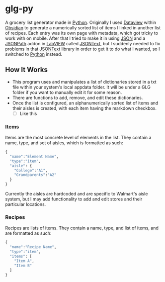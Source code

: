 # glg-py
A grocery list generator made in [Python](https://www.python.org). Originally I used [Dataview](https://github.com/blacksmithgu/obsidian-dataview) within [Obsidian](https://obsidian.md/) to generate a numerically sorted list of items I linked in another list of recipes. Each entry was its own page with metadata, which got tricky to work with on mobile. After that I tried to make it in using [JSON](https://en.wikipedia.org/wiki/JSON) and a [JSONPath](https://en.wikipedia.org/wiki/JSONPath) addon in [LabVIEW](https://www.ni.com/en/support/downloads/software-products/download.labview.html#570679) called [JSONText](https://www.vipm.io/package/jdp_science_jsontext/), but I suddenly needed to fix problems in that [JSONText](https://www.vipm.io/package/jdp_science_jsontext/) library in order to get it to do what I wanted, so I switched to [Python](https://www.python.org) instead.
## How It Works
- This program uses and manipulates a list of dictionaries stored in a txt file within your system's local appdata folder. It will be under a GLG folder if you want to manually edit it for some reason.
- There are functions to add, remove, and edit these dictionaries.
- Once the list is configured, an alphanumerically sorted list of items and their aisles is created, with each item having the markdown checkbox.
  - [ ] Like this
### Items
Items are the most concrete level of elements in the list. They contain a name, type, and set of aisles, which is formatted as such:
```py
{
  "name":"Element Name",
  "type":"item",
  "aisle": {
    "College":"A1",
    "Grandparents":"A2"
  }
}
```
Currently the aisles are hardcoded and are specific to Walmart's aisle system, but I may add functionality to add and edit stores and their particular locations.  
### Recipes
Recipes are lists of items. They contain a name, type, and list of items, and are formatted as such:
```py
{
  "name":"Recipe Name",
  "type":"item",
  "items": [
    "Item A",
    "Item B"
  ]
}
```

